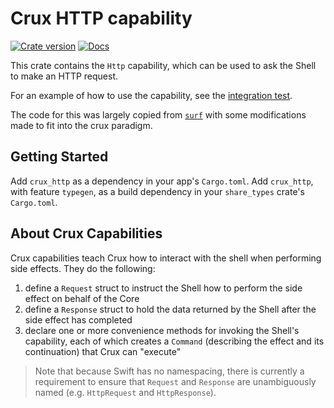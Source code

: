 # Crux HTTP capability

[![Crate version](https://img.shields.io/crates/v/crux_http.svg)](https://crates.io/crates/crux_http)
[![Docs](https://img.shields.io/badge/docs.rs-crux_http-green)](https://docs.rs/crux_http/)

This crate contains the `Http` capability, which can be used to ask the Shell to make an HTTP request.

For an example of how to use the capability, see the [integration test](./tests/with_shell.rs).

The code for this was largely copied from [`surf`](https://github.com/http-rs/surf) with some modifications made to fit into the crux paradigm.

## Getting Started

Add `crux_http` as a dependency in your app's `Cargo.toml`.
Add `crux_http`, with feature `typegen`, as a build dependency in your `share_types` crate's `Cargo.toml`.

## About Crux Capabilities

Crux capabilities teach Crux how to interact with the shell when performing side effects. They do the following:

1. define a `Request` struct to instruct the Shell how to perform the side effect on behalf of the Core
1. define a `Response` struct to hold the data returned by the Shell after the side effect has completed
1. declare one or more convenience methods for invoking the Shell's capability, each of which creates a `Command` (describing the effect and its continuation) that Crux can "execute"

> Note that because Swift has no namespacing, there is currently a requirement to ensure that `Request` and `Response` are unambiguously named (e.g. `HttpRequest` and `HttpResponse`).
